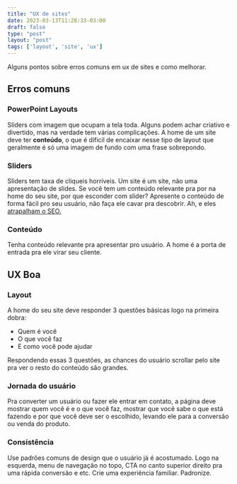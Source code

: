 ```yaml
---
title: "UX de sites"
date: 2023-03-13T11:28:33-03:00
draft: false
type: "post"
layout: "post"
tags: ['layout', 'site', 'ux']
---
```


Alguns pontos sobre erros comuns em ux de sites e como melhorar.

## Erros comuns

### PowerPoint Layouts
Sliders com imagem que ocupam a tela toda. Alguns podem achar criativo e divertido, mas na verdade tem várias complicações. A home de um site deve ter **conteúdo**, o que é dificil de encaixar nesse tipo de layout que geralmente é só uma imagem de fundo com uma frase sobrepondo. 


### Sliders
Sliders tem taxa de cliqueis horríveis. Um site é um site, não uma apresentação de slides.
Se você tem um conteúdo relevante pra por na home do seu site, por que esconder com slider? Apresente o conteúdo de forma fácil pro seu usuário, não faça ele cavar pra descobrir. Ah, e eles [atrapalham o SEO.](https://www.gobluemedia.com/blog/image-sliders-seo/)


### Conteúdo
Tenha conteúdo relevante pra apresentar pro usuário. A home é a porta de entrada pra ele virar seu cliente.


## UX Boa

### Layout
A home do seu site deve responder 3 questões básicas logo na primeira dobra: 
- Quem é você
- O que você faz
- E como você pode ajudar

Respondendo essas 3 questões, as chances do usuário scrollar pelo site pra ver o resto do conteúdo são grandes.

### Jornada do usuário
Pra converter um usuário ou fazer ele entrar em contato, a página deve mostrar quem você é e o que você faz, mostrar que você sabe o que está fazendo e por que você deve ser o escolhido, levando ele para a conversão ou venda do produto.

### Consistência
Use padrões comuns de design que o usuário já é acostumado. Logo na esquerda, menu de navegação no topo, CTA no canto superior direito pra uma rápida conversão e etc. Crie uma experiência familiar. Padronize.